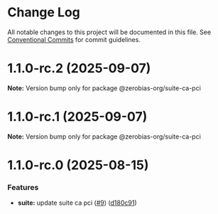 # Change Log

All notable changes to this project will be documented in this file.
See [Conventional Commits](https://conventionalcommits.org) for commit guidelines.

# 1.1.0-rc.2 (2025-09-07)

**Note:** Version bump only for package @zerobias-org/suite-ca-pci





# 1.1.0-rc.1 (2025-09-07)

**Note:** Version bump only for package @zerobias-org/suite-ca-pci





# 1.1.0-rc.0 (2025-08-15)


### Features

* **suite:** update suite ca pci ([#9](https://github.com/zerobias-org/suite/issues/9)) ([d180c91](https://github.com/zerobias-org/suite/commit/d180c914223d3ae1b34e68fea0252050dfd0abdd))
